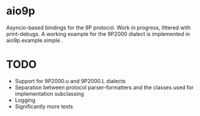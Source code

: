 # aio9p

Asyncio-based bindings for the 9P protocol. Work in progress, littered with print-debugs. A working example for the 9P2000 dialect is implemented in aio9p.example.simple .

# TODO

- Support for 9P2000.u and 9P2000.L dialects
- Separation between protocol parser-formatters and the classes used for implementation subclassing
- Logging
- Significantly more tests
